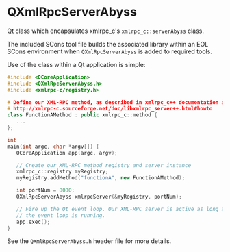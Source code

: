 # QXmlRpcServerAbyss
Qt class which encapsulates xmlrpc_c's `xmlrpc_c::serverAbyss` class.

The included SCons tool file builds the associated library within an EOL SCons environment when `QXmlRpcServerAbyss` is added to required tools.

Use of the class within a Qt application is simple:

```C++
#include <QCoreApplication>
#include <QXmlRpcServerAbyss.h>
#include <xmlrpc-c/registry.h>

# Define our XML-RPC method, as described in xmlrpc_c++ documentation at:
# http://xmlrpc-c.sourceforge.net/doc/libxmlrpc_server++.html#howto
class FunctionAMethod : public xmlrpc_c::method {
   ...
};

int
main(int argc, char *argv[]) {
   QCoreApplication app(argc, argv);

   // Create our XML-RPC method registry and server instance
   xmlrpc_c::registry myRegistry;
   myRegistry.addMethod("functionA", new FunctionAMethod);

   int portNum = 8080;
   QXmlRpcServerAbyss xmlrpcServer(&myRegistry, portNum);

   // Fire up the Qt event loop. Our XML-RPC server is active as long as
   // the event loop is running.
   app.exec();
}
```
See the `QXmlRpcServerAbyss.h` header file for more details.
